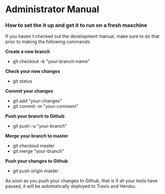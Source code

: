 # Administrator Manual

### How to set the it up and get it to run on a fresh maschine

If you haven´t checked out the development manual, make sure to do that prior to making the following commands: 

**Create a new branch**  

* git checkout -b "your-branch-name"

**Check your new changes**  

* git status

**Commit your changes**

* git add "your-changes"  
* git commit -m "your-comment"

**Push your branch to Github**  

* git push -u "your-branch"

**Merge your branch to master**

* git checkout master
* git merge "your-branch"

**Push your changes to Github**  

* git push origin master

As soon as you push your changes to Github, that is if all your tests have passed, it will be automatically deployed to Travis and Heroku.  
